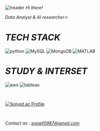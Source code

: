 ![header](https://capsule-render.vercel.app/api?type=waving&color=e9dbfa&height=300&section=header&text=Welcome!%20%20&fontSize=70&animation=fadeIn)
*Hi there!*

*Data Analyst & AI researcher🔥*
&nbsp;
&nbsp;
&nbsp;
 

# *TECH STACK*
![python](https://img.shields.io/badge/-python-white?style=for-the-badge&logo=python) ![MySQL](https://img.shields.io/badge/-MySQL-white?style=for-the-badge&logo=mysql) ![MongoDB](https://img.shields.io/badge/-MongoDB-white?style=for-the-badge&logo=mongodb) 
![MATLAB](https://img.shields.io/badge/-matlab-white?style=for-the-badge&logo=MATLAB)   
<!-- ![R](https://img.shields.io/badge/-R-white?style=for-the-badge&logo=R&logoColor=blue)  -->
<!-- # *ML Framework*
![MongoDB](https://img.shields.io/badge/-Tensorflow-white?style=for-the-badge&logo=tensorflow)                           ![keras](https://img.shields.io/badge/-keras-white?style=for-the-badge&logo=keras&logoColor=red)                   ![keras](https://img.shields.io/badge/-scikitlearn-white?style=for-the-badge&logo=scikitlearn) -->

# *STUDY & INTERSET*
<!-- ![javascript](https://img.shields.io/badge/-javascript-white?style=for-the-badge&logo=javascript)                  ![react](https://img.shields.io/badge/-react-white?style=for-the-badge&logo=react)    -->
![aws](https://img.shields.io/badge/-aws-white?style=for-the-badge&logo=amazon) ![tableau](https://img.shields.io/badge/-tableau-white?style=for-the-badge&logo=tableau)    
<!-- ![opnecv](https://img.shields.io/badge/-opencv-white?style=for-the-badge&logo=opencv&logoColor=gray) -->
                      
&nbsp;                        

<!-- [![Top Langs](https://github-readme-stats.vercel.app/api/top-langs/?username=jjh0987&layout=compact&hide=batchfile,html,css,jupyter,Ruby,java,starlark,objective-c,jupyter%20notebook,Rich%20Text%20format)](https://github.com/anuraghazra/github-readme-stats) -->
[![Solved.ac Profile](http://mazassumnida.wtf/api/v2/generate_badge?boj=jjh0987)](https://solved.ac/이름/)



<!-- *분석 프로젝트*
- 대선 후보자 추천 웹서비스, dacon 정식대회 2위 입상   [[Detail](https://github.com/jjh0987/multi_campus/tree/master/awards/(%EB%8D%B0%EC%9D%B4%EC%BD%98)%EC%A0%9C%2020%EB%8C%80%20%EB%8C%80%EC%84%A0%20%ED%9B%84%EB%B3%B4%20%EC%A0%95%EC%B1%85%2C%EA%B3%B5%EC%95%BD%20%EC%8B%9C%EA%B0%81%ED%99%94%20%EA%B2%BD%EC%A7%84%EB%8C%80%ED%9A%8C)]
- 비정형데이터를 활용한 미국금리 예측시스템, 멀티캠퍼스 최우수팀   [[Detail](https://github.com/NewYorkKim/Fed_Interest_Rate)]
- 비정형데이터를 이용한 주식 시장분석 웹서비스, 멀티캠퍼스 최우수팀 [[서비스영상](https://youtu.be/pslK2lIoHY0)]
- 제1회 KRX 금융 빅데이터 활용 아이디어 경진대회 (한국거래소주최, 데이콘주관) 본선진출 [[Detail](https://github.com/jjh0987/krx_2022)]
- 2022 관광데이터 활용 공모전 (카카오,관광공사 주최/주관) 입상 [[Detail](https://github.com/jjh0987/yosul)] [[서비스 도메인](https://m.onestore.co.kr/mobilepoc/apps/appsDetail.omp?prodId=0000765025)]
- KOSPI 기반 분석 시각화 경진대회 (데이콘) : [[Detail](https://dacon.io/codeshare/6625)]

*AI 프로젝트*
- 제주도 도로 교통량 예측 AI 경진대회 - 시계열 : 159 / 712
- 2022 UOS 빅데이터 알고리즘 경진대회 - 시계열 : 28 / 221
- 월간 데이콘 발화자의 감정인식 AI 경진대회 - 문장감정분류: 28 / 259

*학습중..*
- AWS practitioner -->



&nbsp;
 

*Contact as* : *snowf0987@gmail.com*